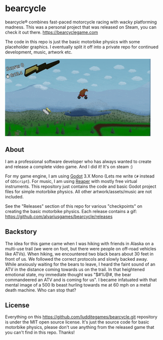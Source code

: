 # bearcycle

bearcycle® combines fast-paced motorcycle racing with wacky platforming madness. This was a personal project that was released on Steam, you can check it out there. https://bearcyclegame.com

The code in this repo is just the basic motorbike physics with some placeholder graphics. I eventually split it off into a private repo for continued development, music, artwork etc.

![Gameplay](./misc/gameplay3.gif)


## About

I am a professional software developer who has always wanted to create and release a complete video game. And I did it! It's on steam :)

For my game engine, I am using [Godot](https://godotengine.org/) 3.X Mono (Lets me write `C#` instead of `GDScript`). For music, I am using [Reaper](https://www.reaper.fm/) with mostly free virtual instruments. This repository just contains the code and basic Godot project files for simple motorbike physics. All other artwork/assets/music are not included.

See the "Releases" section of this repo for various "checkpoints" on creating the basic motorbike physics. Each release contains a gif: https://github.com/alvariusgames/bearcycle/releases

## Backstory

The idea for this game came when I was hiking with friends in Alaska on a multi-use trail (we were on foot, but there were people on off-road vehicles like ATVs). When hiking, we encountered two black bears about 30 feet in front of us. We followed the correct protocols and slowly backed away. While anxiously waiting for the bears to leave, I heard the faint sound of an ATV in the distance coming towards us on the trail. In that heightened emotional state, my immediate thought was "\$\#\%\@\#, the bear commandeered an ATV and is coming for us". I became infatuated with that mental image of a 500 lb beast hurling towards me at 60 mph on a metal death machine. Who can stop that?

## License

Everything on this https://github.com/ludditegames/bearcycle.git repository is under the MIT open source license. It's just the source code for basic motorbike physics, please don't use anything from the released game that you can't find in this repo. Thanks! 
